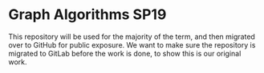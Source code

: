 # Graph Algorithms SP19

This repository will be used for the majority of the term, and then migrated over to GitHub for public exposure. We want to make sure the repository is migrated to GitLab before the work is done, to show this is our original work.